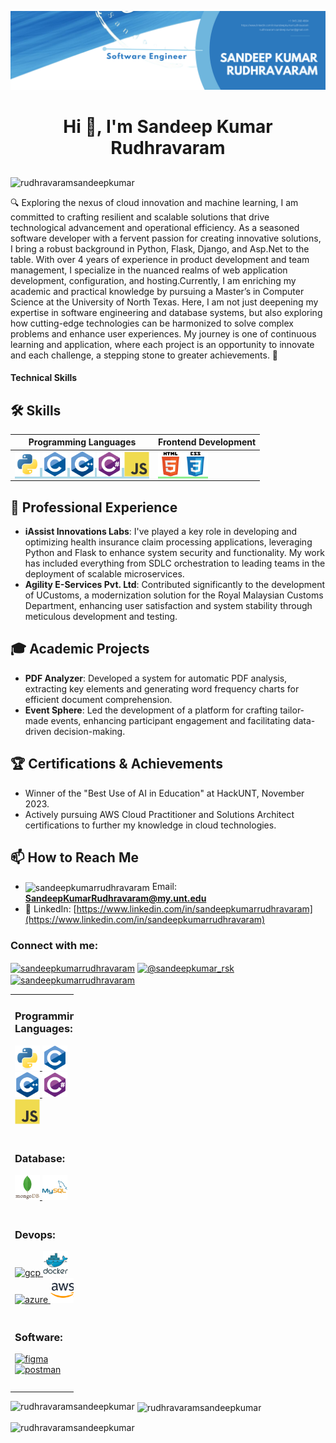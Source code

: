 ![MasterHead](https://raw.githubusercontent.com/rudhravaramsandeepkumar/images/main/Sandeepv2.png)
<!DOCTYPE html>
<html lang="en">
<head>
  <meta charset="UTF-8">
  <meta name="viewport" content="width=device-width, initial-scale=1.0">
</head>
<body>
<h1 align="center">Hi 👋, I'm Sandeep Kumar Rudhravaram</h1>
<h2 align="center"></h2>
  <p align="left"> <img src="https://komarev.com/ghpvc/?username=rudhravaramsandeepkumar&label=Profile%20views&color=0e75b6&style=flat" alt="rudhravaramsandeepkumar" /> </p>
🔍 Exploring the nexus of cloud innovation and machine learning, I am committed to crafting resilient and scalable solutions that drive technological advancement and operational efficiency. As a seasoned software developer with a fervent passion for creating innovative solutions, I bring a robust background in Python, Flask, Django, and Asp.Net to the table. With over 4 years of experience in product development and team management, I specialize in the nuanced realms of web application development, configuration, and hosting.Currently, I am enriching my academic and practical knowledge by pursuing a Master’s in Computer Science at the University of North Texas. Here, I am not just deepening my expertise in software engineering and database systems, but also exploring how cutting-edge technologies can be harmonized to solve complex problems and enhance user experiences. My journey is one of continuous learning and application, where each project is an opportunity to innovate and each challenge, a stepping stone to greater achievements. 🚀

####  Technical Skills

## 🛠 Skills

| Programming Languages                                                                                          | Frontend Development                                                                                                        |
|---------------------------------------------------------------------------------------------------------------|-----------------------------------------------------------------------------------------------------------------------------|
| <span style="background-color: lightblue;"><img src="https://raw.githubusercontent.com/devicons/devicon/master/icons/python/python-original.svg" width="40" height="40"> <img src="https://raw.githubusercontent.com/devicons/devicon/master/icons/c/c-original.svg" width="40" height="40"> <img src="https://raw.githubusercontent.com/devicons/devicon/master/icons/cplusplus/cplusplus-original.svg" width="40" height="40"> <img src="https://raw.githubusercontent.com/devicons/devicon/master/icons/csharp/csharp-original.svg" width="40" height="40"> <img src="https://raw.githubusercontent.com/devicons/devicon/master/icons/javascript/javascript-original.svg" width="40" height="40"></span>| <span style="background-color: lightgreen;"><img src="https://raw.githubusercontent.com/devicons/devicon/master/icons/html5/html5-original-wordmark.svg" width="40" height="40"><img src="https://raw.githubusercontent.com/devicons/devicon/master/icons/css3/css3-original-wordmark.svg" width="40" height="40"> </span>   |


## 💼 Professional Experience
- **iAssist Innovations Labs**: I've played a key role in developing and optimizing health insurance claim processing applications, leveraging Python and Flask to enhance system security and functionality. My work has included everything from SDLC orchestration to leading teams in the deployment of scalable microservices.
- **Agility E-Services Pvt. Ltd**: Contributed significantly to the development of UCustoms, a modernization solution for the Royal Malaysian Customs Department, enhancing user satisfaction and system stability through meticulous development and testing.

## 🎓 Academic Projects
- **PDF Analyzer**: Developed a system for automatic PDF analysis, extracting key elements and generating word frequency charts for efficient document comprehension.
- **Event Sphere**: Led the development of a platform for crafting tailor-made events, enhancing participant engagement and facilitating data-driven decision-making.

## 🏆 Certifications & Achievements
- Winner of the "Best Use of AI in Education" at HackUNT, November 2023.
- Actively pursuing AWS Cloud Practitioner and Solutions Architect certifications to further my knowledge in cloud technologies.

## 📫 How to Reach Me
- <img align="center" src="https://raw.githubusercontent.com/rahuldkjain/github-profile-readme-generator/master/src/images/icons/Social/linked-in-alt.svg" alt="sandeepkumarrudhravaram" height="10" width="20" /> Email: **SandeepKumarRudhravaram@my.unt.edu**
- 📄 LinkedIn: [https://www.linkedin.com/in/sandeepkumarrudhravaram](https://www.linkedin.com/in/sandeepkumarrudhravaram)

<h3 align="left">Connect with me:</h3>
<p align="left">
<a href="https://linkedin.com/in/sandeepkumarrudhravaram" target="blank"><img align="center" src="https://raw.githubusercontent.com/rahuldkjain/github-profile-readme-generator/master/src/images/icons/Social/linked-in-alt.svg" alt="sandeepkumarrudhravaram" height="30" width="40" /></a>
<a href="https://www.hackerearth.com/@sandeepkumar_rsk" target="blank"><img align="center" src="https://raw.githubusercontent.com/rahuldkjain/github-profile-readme-generator/master/src/images/icons/Social/hackerearth.svg" alt="@sandeepkumar_rsk" height="30" width="40" /></a>
<a href="https://discord.gg/sandeepkumarrudhravaram" target="blank"><img align="center" src="https://raw.githubusercontent.com/rahuldkjain/github-profile-readme-generator/master/src/images/icons/Social/discord.svg" alt="sandeepkumarrudhravaram" height="30" width="40" /></a>
</p>

<table style="width:20%">
<tr>
<td valign="top" style="width:20%">
<h3 align="left">Programming Languages:</h3>    
<p align="left"> 
<a href="https://www.python.org" target="_blank" rel="noreferrer">
<img src="https://raw.githubusercontent.com/devicons/devicon/master/icons/python/python-original.svg" alt="python" width="40" height="40"/>
</a>
<a href="https://www.cprogramming.com/" target="_blank" rel="noreferrer">
<img src="https://raw.githubusercontent.com/devicons/devicon/master/icons/c/c-original.svg" alt="c" width="40" height="40"/>
</a>
  <a href="https://www.w3schools.com/cpp/" target="_blank" rel="noreferrer">
    <img src="https://raw.githubusercontent.com/devicons/devicon/master/icons/cplusplus/cplusplus-original.svg" alt="cplusplus" width="40" height="40"/>
  </a> 
<a href="https://www.w3schools.com/cs/" target="_blank" rel="noreferrer">
    <img src="https://raw.githubusercontent.com/devicons/devicon/master/icons/csharp/csharp-original.svg" alt="csharp" width="40" height="40"/>
  </a>
  <a href="https://developer.mozilla.org/en-US/docs/Web/JavaScript" target="_blank" rel="noreferrer">
   <img src="https://raw.githubusercontent.com/devicons/devicon/master/icons/javascript/javascript-original.svg" alt="javascript" width="40" height="40"/>
</a>
</p>
</td>

<td valign="top">
<h3 align="left">Frontend Development:</h3>
<p align="left">
<a href="https://www.w3.org/html/" target="_blank" rel="noreferrer">
    <img src="https://raw.githubusercontent.com/devicons/devicon/master/icons/html5/html5-original-wordmark.svg" alt="html5" width="40" height="40"/>
  </a>
<a href="https://www.w3schools.com/css/" target="_blank" rel="noreferrer">
    <img src="https://raw.githubusercontent.com/devicons/devicon/master/icons/css3/css3-original-wordmark.svg" alt="css3" width="40" height="40"/>
  </a>
</p>
</td>
 </tr>

<tr>
<td valign="top">
<h3 align="left">Database:</h3>
<p align="left">
<a href="https://www.mongodb.com/" target="_blank" rel="noreferrer">
    <img src="https://raw.githubusercontent.com/devicons/devicon/master/icons/mongodb/mongodb-original-wordmark.svg" alt="mongodb" width="40" height="40"/>
</a>
<a href="https://www.mysql.com/" target="_blank" rel="noreferrer">
    <img src="https://raw.githubusercontent.com/devicons/devicon/master/icons/mysql/mysql-original-wordmark.svg" alt="mysql" width="40" height="40"/>
</a>
</p>

</td>

<td valign="top">
<h3 align="left">Data Visualization:</h3>
<p align="left">
  <a href="https://www.chartjs.org" target="_blank" rel="noreferrer">
    <img src="https://www.chartjs.org/media/logo-title.svg" alt="chartjs" width="40" height="40"/>
  </a>
</p>
</td>
 </tr>


<tr>
<td valign="top">

<h3 align="left">Devops:</h3>
<p align="left">
   <a href="https://cloud.google.com" target="_blank" rel="noreferrer">
    <img src="https://www.vectorlogo.zone/logos/google_cloud/google_cloud-icon.svg" alt="gcp" width="40" height="40"/>
  </a>
    <a href="https://www.docker.com/" target="_blank" rel="noreferrer">
    <img src="https://raw.githubusercontent.com/devicons/devicon/master/icons/docker/docker-original-wordmark.svg" alt="docker" width="40" height="40"/>
  </a>
    <a href="https://azure.microsoft.com/en-in/" target="_blank" rel="noreferrer">
    <img src="https://www.vectorlogo.zone/logos/microsoft_azure/microsoft_azure-icon.svg" alt="azure" width="40" height="40"/>
  </a>
    <a href="https://aws.amazon.com" target="_blank" rel="noreferrer">
    <img src="https://raw.githubusercontent.com/devicons/devicon/master/icons/amazonwebservices/amazonwebservices-original-wordmark.svg" alt="aws" width="40" height="40"/>
  </a>
</p>

</td>
<td valign="top">
<h3 align="left">Devops:</h3>
<p align="left">
  <a href="https://flask.palletsprojects.com/" target="_blank" rel="noreferrer">
    <img src="https://www.vectorlogo.zone/logos/pocoo_flask/pocoo_flask-icon.svg" alt="flask" width="40" height="40"/>
  </a>
  <a href="https://www.djangoproject.com/" target="_blank" rel="noreferrer">
    <img src="https://cdn.worldvectorlogo.com/logos/django.svg" alt="django" width="40" height="40"/>
  </a>
    <a href="https://dotnet.microsoft.com/" target="_blank" rel="noreferrer">
    <img src="https://raw.githubusercontent.com/devicons/devicon/master/icons/dot-net/dot-net-original-wordmark.svg" alt="dotnet" width="40" height="40"/>
  </a>
</p>
</td>
 </tr>


<tr>
<td valign="top">

<h3 align="left">Software:</h3>
<p align="left">
  <a href="https://www.figma.com/" target="_blank" rel="noreferrer">
    <img src="https://www.vectorlogo.zone/logos/figma/figma-icon.svg" alt="figma" width="40" height="40"/>
  </a>
  <a href="https://postman.com" target="_blank" rel="noreferrer">
    <img src="https://www.vectorlogo.zone/logos/getpostman/getpostman-icon.svg" alt="postman" width="40" height="40"/>
</a>
</p>

</td>
<td valign="top">

<h3 align="left">Software:</h3>
<p align="left">
    <a href="https://git-scm.com/" target="_blank" rel="noreferrer">
    <img src="https://www.vectorlogo.zone/logos/git-scm/git-scm-icon.svg" alt="git" width="40" height="40"/>
  </a> 
<a href="https://www.linux.org/" target="_blank" rel="noreferrer"> 
    <img src="https://raw.githubusercontent.com/devicons/devicon/master/icons/linux/linux-original.svg" alt="linux" width="40" height="40"/>
</a>
</p>
</td>
 </tr>
</table>

<p><img align="left" src="https://github-readme-stats.vercel.app/api/top-langs?username=rudhravaramsandeepkumar&show_icons=true&locale=en&layout=compact" alt="rudhravaramsandeepkumar" /></p>

<p>&nbsp;<img align="center" src="https://github-readme-stats.vercel.app/api?username=rudhravaramsandeepkumar&show_icons=true&locale=en" alt="rudhravaramsandeepkumar" /></p>

<p><img align="center" src="https://github-readme-streak-stats.herokuapp.com/?user=rudhravaramsandeepkumar&" alt="rudhravaramsandeepkumar" /></p>
</body>
</html>
